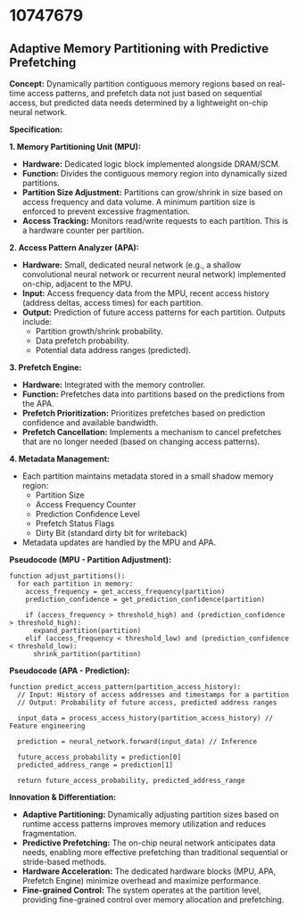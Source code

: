 # 10747679

## Adaptive Memory Partitioning with Predictive Prefetching

**Concept:** Dynamically partition contiguous memory regions based on real-time access patterns, and prefetch data not just based on sequential access, but predicted data needs determined by a lightweight on-chip neural network.

**Specification:**

**1. Memory Partitioning Unit (MPU):**

*   **Hardware:** Dedicated logic block implemented alongside DRAM/SCM.
*   **Function:** Divides the contiguous memory region into dynamically sized partitions.
*   **Partition Size Adjustment:**  Partitions can grow/shrink in size based on access frequency and data volume.  A minimum partition size is enforced to prevent excessive fragmentation.
*   **Access Tracking:** Monitors read/write requests to each partition. This is a hardware counter per partition.

**2. Access Pattern Analyzer (APA):**

*   **Hardware:**  Small, dedicated neural network (e.g., a shallow convolutional neural network or recurrent neural network) implemented on-chip, adjacent to the MPU.
*   **Input:**  Access frequency data from the MPU, recent access history (address deltas, access times) for each partition.
*   **Output:**  Prediction of future access patterns for each partition.  Outputs include:
    *   Partition growth/shrink probability.
    *   Data prefetch probability.
    *   Potential data address ranges (predicted).

**3. Prefetch Engine:**

*   **Hardware:** Integrated with the memory controller.
*   **Function:** Prefetches data into partitions based on the predictions from the APA.
*   **Prefetch Prioritization:**  Prioritizes prefetches based on prediction confidence and available bandwidth.
*   **Prefetch Cancellation:**  Implements a mechanism to cancel prefetches that are no longer needed (based on changing access patterns).

**4.  Metadata Management:**

*   Each partition maintains metadata stored in a small shadow memory region:
    *   Partition Size
    *   Access Frequency Counter
    *   Prediction Confidence Level
    *   Prefetch Status Flags
    *   Dirty Bit (standard dirty bit for writeback)
*   Metadata updates are handled by the MPU and APA.

**Pseudocode (MPU - Partition Adjustment):**

```
function adjust_partitions():
  for each partition in memory:
    access_frequency = get_access_frequency(partition)
    prediction_confidence = get_prediction_confidence(partition)
    
    if (access_frequency > threshold_high) and (prediction_confidence > threshold_high):
      expand_partition(partition)
    elif (access_frequency < threshold_low) and (prediction_confidence < threshold_low):
      shrink_partition(partition)
```

**Pseudocode (APA - Prediction):**

```
function predict_access_pattern(partition_access_history):
  // Input: History of access addresses and timestamps for a partition
  // Output: Probability of future access, predicted address ranges
  
  input_data = process_access_history(partition_access_history) // Feature engineering
  
  prediction = neural_network.forward(input_data) // Inference
  
  future_access_probability = prediction[0]
  predicted_address_range = prediction[1]
  
  return future_access_probability, predicted_address_range
```

**Innovation & Differentiation:**

*   **Adaptive Partitioning:**  Dynamically adjusting partition sizes based on runtime access patterns improves memory utilization and reduces fragmentation.
*   **Predictive Prefetching:** The on-chip neural network anticipates data needs, enabling more effective prefetching than traditional sequential or stride-based methods.
*   **Hardware Acceleration:**  The dedicated hardware blocks (MPU, APA, Prefetch Engine) minimize overhead and maximize performance.
*   **Fine-grained Control:**  The system operates at the partition level, providing fine-grained control over memory allocation and prefetching.
